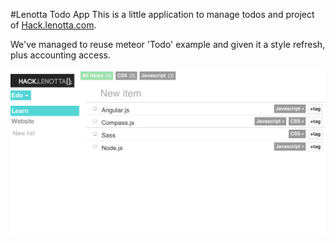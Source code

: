 #Lenotta Todo App
This is a little application to manage todos and project of [Hack.lenotta.com](http://hack.lenotta.com).

We've managed to reuse meteor 'Todo' example and given it a style refresh, plus accounting access.

![Restyled Todo Picture](.ReadmePics/sc.png "Restyled Todo")
